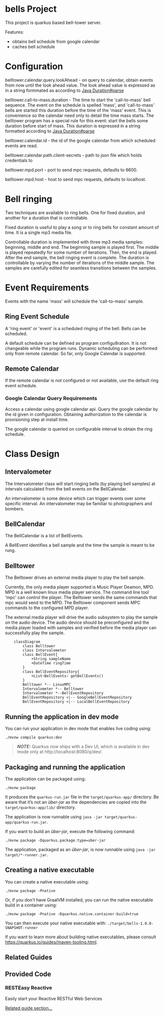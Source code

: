 # bells Project

This project is quarkus based bell-tower server.

Features:
- obtains bell schedule from google calendar
- caches bell schedule

# Configuration
belltower.calendar.query.lookAhead - on query to calendar,
obtain events from now until the look ahead value.
The look ahead value is expressed as in a string formmated
as according to [Java Duration#parse](https://docs.oracle.com/javase/8/docs/api/java/time/Duration.html#parse-java.lang.CharSequence)

belltower.call-to-mass.duration - The time to start the 'call-to-mass'
bell sequence.
The event on the schedule is spelled 'mass',
and 'call-to-mass' bells are started this duration before the time
of the 'mass' event.
This is convenience so the calendar need only to detail
the time mass starts.
The belltower program has a special rule for this event:
start the bells some duration before start of mass.
This duration is expressed in a string formatted according
to [Java Duration#parse](https://docs.oracle.com/javase/8/docs/api/java/time/Duration.html#parse-java.lang.CharSequence)

belltower.calendar.id - the id of the google calendar from which scheduled events are read.

belltower.calendar.path.client-secrets - path to json file which holds credentials to

belltower.mpd.port - port to send mpc requests, defaults to 6600.

belltower.mpd.host - host to send mpc requests, defaults to localhost.

# Bell ringing

Two techniques are available to ring bells.
One for fixed duration, and another for a duration that is controllable.

Fixed duration is useful to play a song or to ring bells for constant amount of time.
It is a single mp3 media file.

Controllable duration is implemented with three mp3 media samples:  beginning, middle and end.
The beginning sample is played first.
The middle is played repeatedly for some number of iterations.
Then, the end is played.
After the end sample, the bell ringing event is complete.
The duration is controllable by varying the number of iterations of the middle sample.
The samples are carefully edited for seamless transitions between the samples.

# Event Requirements

Events with the name 'mass' will schedule the 'call-to-mass' sample.

## Ring Event Schedule

A 'ring event' or 'event' is a scheduled ringing of the bell.
Bells can be scheduled.

A default schedule can be defined as program configu8ration.
It is not changeable while the program runs.
Dynamic scheduling can be performed only from remote calendar.
So far, only Google Calendar is supported.

## Remote Calendar

If the remote calendar is not configured or not available,
use the default ring event schedule.

### Google Calendar Query Requirements

Access a calendar using google calendar api.
Query the google calendar by the id given in configuration.
Obtaining authorization to the calendar is provisioning step at install time.

The google calendar is queried on configurable interval to obtain the ring schedule.

# Class Design

## Intervalometer
The Intervalometer class will start ringing bells (by playing bell samples)
at intervals calculated from the bell events on the BellCalendar.

An intervalometer is some device which can trigger events over some specific interval.
An intervalometer may be familiar to photographers and bombers.

## BellCalendar
The BellCalendar is a list of BellEvents.

A BellEvent identifies a bell sample 
and the time the sample is meant to be rung.

## Belltower

The Belltower drives an external media player to play the bell sample.

Currently, the only media player supported is Music Player Deamon, MPD.
MPD is a well known linux media player service.
The command line tool 'mpc' can control the player.
The Belltower sends the same commands that mpc would send to the MPD.
The Belltower component sends MPC commands to the configured MPD player.

The external media player will drive the audio subsystem to
play the sample on the audio device.
The audio device should be preconfigured
and the media player loaded with samples and verified
before the media player can successfully play the sample.

```mermaid
    classDiagram
        class Belltower
        class Intervalometer
        class BellEvent{
            +String sampleName
            +DateTime ringTime
        }
        class BellEventRepository{
            +List~BellEvents~ getBellEvents()
        }
        Belltower *-- LinuxMPC
        Intervalometer *-- Belltower
        Intervalometer *--BellEventRepository
        BellEventRepository <|-- GoogleBellEventRepository
        BellEventRepository <|-- LocalBellEventRepository
```

## Running the application in dev mode

You can run your application in dev mode that enables live coding using:
```shell script
./mvnw compile quarkus:dev
```

> **_NOTE:_**  Quarkus now ships with a Dev UI, which is available in dev mode only at http://localhost:8080/q/dev/.

## Packaging and running the application

The application can be packaged using:
```shell script
./mvnw package
```
It produces the `quarkus-run.jar` file in the `target/quarkus-app/` directory.
Be aware that it’s not an _über-jar_ as the dependencies are copied into the `target/quarkus-app/lib/` directory.

The application is now runnable using `java -jar target/quarkus-app/quarkus-run.jar`.

If you want to build an _über-jar_, execute the following command:
```shell script
./mvnw package -Dquarkus.package.type=uber-jar
```

The application, packaged as an _über-jar_, is now runnable using `java -jar target/*-runner.jar`.

## Creating a native executable

You can create a native executable using: 
```shell script
./mvnw package -Pnative
```

Or, if you don't have GraalVM installed, you can run the native executable build in a container using: 
```shell script
./mvnw package -Pnative -Dquarkus.native.container-build=true
```

You can then execute your native executable with: `./target/bells-1.0.0-SNAPSHOT-runner`

If you want to learn more about building native executables, please consult https://quarkus.io/guides/maven-tooling.html.

## Related Guides


## Provided Code

### RESTEasy Reactive

Easily start your Reactive RESTful Web Services

[Related guide section...](https://quarkus.io/guides/getting-started-reactive#reactive-jax-rs-resources)
